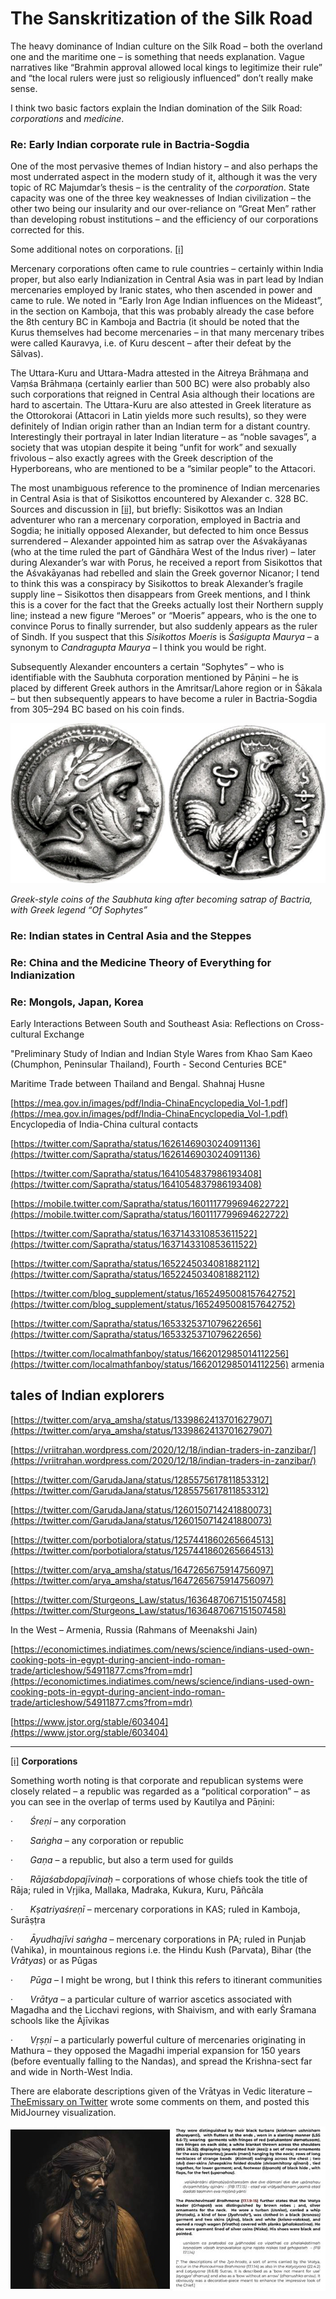# The Sanskritization of the Silk Road

The heavy dominance of Indian culture on the Silk Road – both the overland one and the maritime one – is something that needs explanation. Vague narratives like “Brahmin approval allowed local kings to legitimize their rule” and “the local rulers were just so religiously influenced” don’t really make sense.

I think two basic factors explain the Indian domination of the Silk Road: _corporations_ and _medicine_.

### Re: Early Indian corporate rule in Bactria-Sogdia

One of the most pervasive themes of Indian history – and also perhaps the most underrated aspect in the modern study of it, although it was the very topic of RC Majumdar’s thesis – is the centrality of the _corporation_. State capacity was one of the three key weaknesses of Indian civilization – the other two being our insularity and our over-reliance on “Great Men” rather than developing robust institutions – and the efficiency of our corporations corrected for this.

Some additional notes on corporations. [[i]](#_edn1)

Mercenary corporations often came to rule countries – certainly within India proper, but also early Indianization in Central Asia was in part lead by Indian mercenaries employed by Iranic states, who then ascended in power and came to rule. We noted in “Early Iron Age Indian influences on the Mideast”, in the section on Kamboja, that this was probably already the case before the 8th century BC in Kamboja and Bactria (it should be noted that the Kurus themselves had become mercenaries – in that many mercenary tribes were called Kauravya, i.e. of Kuru descent – after their defeat by the Sālvas).

The Uttara-Kuru and Uttara-Madra attested in the Aitreya Brāhmaṇa and Vaṃśa Brāhmaṇa (certainly earlier than 500 BC) were also probably also such corporations that reigned in Central Asia although their locations are hard to ascertain. The Uttara-Kuru are also attested in Greek literature as the Ottorokorai (Attacori in Latin yields more such results), so they were definitely of Indian origin rather than an Indian term for a distant country. Interestingly their portrayal in later Indian literature – as “noble savages”, a society that was utopian despite it being “unfit for work” and sexually frivolous – also exactly agrees with the Greek description of the Hyperboreans, who are mentioned to be a “similar people” to the Attacori.

The most unambiguous reference to the prominence of Indian mercenaries in Central Asia is that of Sisikottos encountered by Alexander c. 328 BC. Sources and discussion in [[ii]](#_edn2), but briefly: Sisikottos was an Indian adventurer who ran a mercenary corporation, employed in Bactria and Sogdia; he initially opposed Alexander, but defected to him once Bessus surrendered – Alexander appointed him as satrap over the Aśvakāyanas (who at the time ruled the part of Gāndhāra West of the Indus river) – later during Alexander’s war with Porus, he received a report from Sisikottos that the Aśvakāyanas had rebelled and slain the Greek governor Nicanor; I tend to think this was a conspiracy by Sisikottos to break Alexander’s fragile supply line – Sisikottos then disappears from Greek mentions, and I think this is a cover for the fact that the Greeks actually lost their Northern supply line; instead a new figure “Meroes” or “Moeris” appears, who is the one to convince Porus to finally surrender, but also suddenly appears as the ruler of Sindh. If you suspect that this _Sisikottos Moeris_ is _Śaśigupta Maurya_ – a synonym to _Candragupta Maurya_ – I think you would be right.

Subsequently Alexander encounters a certain “Sophytes” – who is identifiable with the Saubhuta corporation mentioned by Pāṇini – he is placed by different Greek authors in the Amritsar/Lahore region or in Śākala – but then subsequently appears to have become a ruler in Bactria-Sogdia from 305–294 BC based on his coin finds.

![](../../../-attachments/foreign/sophytes.png)

_Greek-style coins of the Saubhuta king after becoming satrap of Bactria, with Greek legend “Of Sophytes”_

### Re: Indian states in Central Asia and the Steppes

### Re: China and the Medicine Theory of Everything for Indianization

### Re: Mongols, Japan, Korea

Early Interactions Between South and Southeast Asia: Reflections on Cross-cultural Exchange

"Preliminary Study of Indian and Indian Style Wares from Khao Sam Kaeo (Chumphon, Peninsular Thailand), Fourth - Second Centuries BCE"

Maritime Trade between Thailand and Bengal. Shahnaj Husne

[https://mea.gov.in/images/pdf/India-ChinaEncyclopedia_Vol-1.pdf](https://mea.gov.in/images/pdf/India-ChinaEncyclopedia_Vol-1.pdf) Encyclopedia of India-China cultural contacts

[https://twitter.com/Sapratha/status/1626146903024091136](https://twitter.com/Sapratha/status/1626146903024091136)

[https://twitter.com/Sapratha/status/1641054837986193408](https://twitter.com/Sapratha/status/1641054837986193408)

[https://mobile.twitter.com/Sapratha/status/1601117799694622722](https://mobile.twitter.com/Sapratha/status/1601117799694622722)

[https://twitter.com/Sapratha/status/1637143310853611522](https://twitter.com/Sapratha/status/1637143310853611522)

[https://twitter.com/Sapratha/status/1652245034081882112](https://twitter.com/Sapratha/status/1652245034081882112)

[https://twitter.com/blog_supplement/status/1652495008157642752](https://twitter.com/blog_supplement/status/1652495008157642752)

[https://twitter.com/Sapratha/status/1653325371079622656](https://twitter.com/Sapratha/status/1653325371079622656)

[https://twitter.com/localmathfanboy/status/1662012985014112256](https://twitter.com/localmathfanboy/status/1662012985014112256) armenia


## tales of Indian explorers

[https://twitter.com/arya_amsha/status/1339862413701627907](https://twitter.com/arya_amsha/status/1339862413701627907)

[https://vriitrahan.wordpress.com/2020/12/18/indian-traders-in-zanzibar/](https://vriitrahan.wordpress.com/2020/12/18/indian-traders-in-zanzibar/)

[https://twitter.com/GarudaJana/status/1285575617811853312](https://twitter.com/GarudaJana/status/1285575617811853312)

[https://twitter.com/GarudaJana/status/1260150714241880073](https://twitter.com/GarudaJana/status/1260150714241880073)

[https://twitter.com/porbotialora/status/1257441860265664513](https://twitter.com/porbotialora/status/1257441860265664513)

[https://twitter.com/arya_amsha/status/1647265675914756097](https://twitter.com/arya_amsha/status/1647265675914756097)

[https://twitter.com/Sturgeons_Law/status/1636487067151507458](https://twitter.com/Sturgeons_Law/status/1636487067151507458)

In the West – Armenia, Russia (Rahmans of Meenakshi Jain)

[https://economictimes.indiatimes.com/news/science/indians-used-own-cooking-pots-in-egypt-during-ancient-indo-roman-trade/articleshow/54911877.cms?from=mdr](https://economictimes.indiatimes.com/news/science/indians-used-own-cooking-pots-in-egypt-during-ancient-indo-roman-trade/articleshow/54911877.cms?from=mdr)

[https://www.jstor.org/stable/603404](https://www.jstor.org/stable/603404)

---

[[i]](#_ednref1) **Corporations**

Something worth noting is that corporate and republican systems were closely related – a republic was regarded as a “political corporation” – as you can see in the overlap of terms used by Kautilya and Pāṇini:

·       _Śreṇi_ – any corporation

·       _Saṅgha_ – any corporation or republic

·       _Gaṇa_ – a republic, but also a term used for guilds

·       _Rājaśabdopajīvinaḥ_ – corporations of whose chiefs took the title of Rāja; ruled in Vṛjika, Mallaka, Madraka, Kukura, Kuru, Pāñcāla

·       _Kṣatriyaśreṇī_ – mercenary corporations in KAS; ruled in Kamboja, Surāṣṭra

·       _Āyudhajīvi saṅgha_ – mercenary corporations in PA; ruled in Punjab (Vahika), in mountainous regions i.e. the Hindu Kush (Parvata), Bihar (the _Vrātyas_) or as Pūgas

·       _Pūga_ – I might be wrong, but I think this refers to itinerant communities

·       _Vrātya_ – a particular culture of warrior ascetics associated with Magadha and the Licchavi regions, with Shaivism, and with early Śramana schools like the Ājīvikas

·       _Vṛṣṇi –_ a particularly powerful culture of mercenaries originating in Mathura – they opposed the Magadhi imperial expansion for 150 years (before eventually falling to the Nandas), and spread the Krishna-sect far and wide in North-West India.

There are elaborate descriptions given of the Vrātyas in Vedic literature – [TheEmissary on Twitter](https://twitter.com/TheEmissaryCo/status/1607604933179723777?lang=en-GB) wrote some comments on them, and posted this MidJourney visualization.

![](../../../-attachments/foreign/vratya.jpg)
[](#_ednref2) 